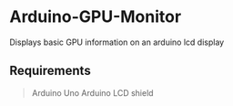 # Arduino-GPU-Monitor
Displays basic GPU information on an arduino lcd display

## Requirements

> Arduino Uno
> Arduino LCD shield
